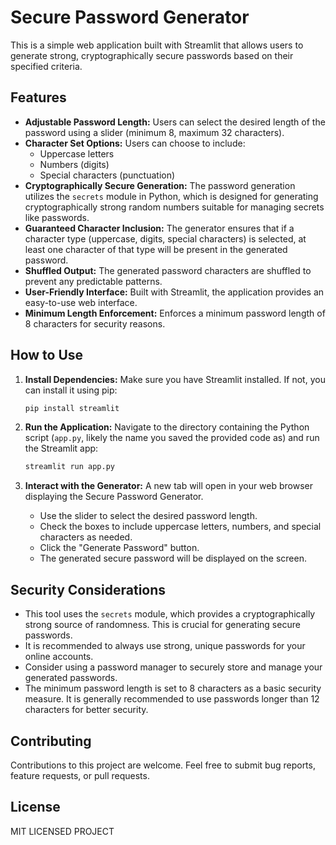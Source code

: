 # Secure Password Generator

This is a simple web application built with Streamlit that allows users to generate strong, cryptographically secure passwords based on their specified criteria.

## Features

* **Adjustable Password Length:** Users can select the desired length of the password using a slider (minimum 8, maximum 32 characters).
* **Character Set Options:** Users can choose to include:
    * Uppercase letters
    * Numbers (digits)
    * Special characters (punctuation)
* **Cryptographically Secure Generation:** The password generation utilizes the `secrets` module in Python, which is designed for generating cryptographically strong random numbers suitable for managing secrets like passwords.
* **Guaranteed Character Inclusion:** The generator ensures that if a character type (uppercase, digits, special characters) is selected, at least one character of that type will be present in the generated password.
* **Shuffled Output:** The generated password characters are shuffled to prevent any predictable patterns.
* **User-Friendly Interface:** Built with Streamlit, the application provides an easy-to-use web interface.
* **Minimum Length Enforcement:** Enforces a minimum password length of 8 characters for security reasons.

## How to Use

1.  **Install Dependencies:** Make sure you have Streamlit installed. If not, you can install it using pip:
    ```bash
    pip install streamlit
    ```

2.  **Run the Application:** Navigate to the directory containing the Python script (`app.py`, likely the name you saved the provided code as) and run the Streamlit app:
    ```bash
    streamlit run app.py
    ```

3.  **Interact with the Generator:** A new tab will open in your web browser displaying the Secure Password Generator.
    * Use the slider to select the desired password length.
    * Check the boxes to include uppercase letters, numbers, and special characters as needed.
    * Click the "Generate Password" button.
    * The generated secure password will be displayed on the screen.

## Security Considerations

* This tool uses the `secrets` module, which provides a cryptographically strong source of randomness. This is crucial for generating secure passwords.
* It is recommended to always use strong, unique passwords for your online accounts.
* Consider using a password manager to securely store and manage your generated passwords.
* The minimum password length is set to 8 characters as a basic security measure. It is generally recommended to use passwords longer than 12 characters for better security.

## Contributing

Contributions to this project are welcome. Feel free to submit bug reports, feature requests, or pull requests.

## License

MIT LICENSED PROJECT
